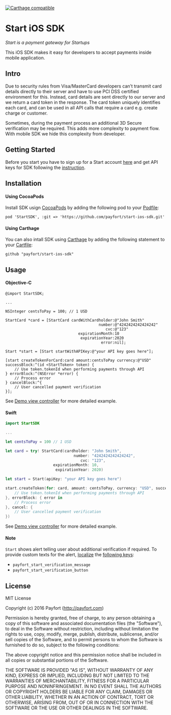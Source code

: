 [![Carthage compatible](https://img.shields.io/badge/Carthage-compatible-4BC51D.svg?style=flat)](https://github.com/Carthage/Carthage)
# Start iOS SDK
*Start is a payment gateway for Startups*

This iOS SDK makes it easy for developers to accept payments inside mobile application.
## Intro
Due to security rules from Visa/MasterCard developers can’t transmit card details directly to their server and have to use PCI DSS certified environment for this. Instead, card details are sent directly to our server and we return a card token in the response. The card token uniquely identifies each card, and can be used in all API calls that require a card e.g. create charge or customer.

Sometimes, during the payment process an additional 3D Secure verification may be required. This adds more complexity to payment flow. With mobile SDK we hide this complexity from developer.
## Getting Started
Before you start you have to sign up for a Start account [here](https://dashboard.start.payfort.com/#/public/sign_up?secretLink=true) and get API keys for SDK following the [instruction](https://docs.start.payfort.com/guides/api_keys/#how-to-get-api-keys).
## Installation
#### Using CocoaPods
Install SDK usign [CocoaPods](https://guides.cocoapods.org/using/getting-started.html) by adding the following pod to your [Podfile](https://guides.cocoapods.org/using/using-cocoapods.html):

	pod 'StartSDK', :git => 'https://github.com/payfort/start-ios-sdk.git'
#### Using Carthage
You can also intall SDK using [Carthage](https://github.com/Carthage/Carthage#adding-frameworks-to-an-application) by adding the following statement to your [Cartfile](https://github.com/Carthage/Carthage/blob/master/Documentation/Artifacts.md#cartfile):

	github "payfort/start-ios-sdk"
## Usage
#### Objective-C
```objc
@import StartSDK;

...

NSInteger centsToPay = 100; // 1 USD

StartCard *card = [StartCard cardWithCardholder:@"John Smith"
                                         number:@"4242424242424242"
                                            cvc:@"123"
                                expirationMonth:10
                                 expirationYear:2020
                                          error:nil];

Start *start = [Start startWithAPIKey:@"your API key goes here"];

[start createTokenForCard:card amount:centsToPay currency:@"USD" successBlock:^(id <StartToken> token) {
	// Use token.tokenId when performing payments through API
} errorBlock:^(NSError *error) {
	// Process error
} cancelBlock:^{
	// User cancelled payment verification
}];
```
See [Demo view controller](Demo/Demo/ViewController.m) for more detailed example.
#### Swift
```swift
import StartSDK

...

let centsToPay = 100 // 1 USD

let card = try! StartCard(cardholder: "John Smith",
                              number: "4242424242424242",
                                 cvc: "123",
                     expirationMonth: 10,
                      expirationYear: 2020)

let start = Start(apiKey: "your API key goes here")

start.createToken(for: card, amount: centsToPay, currency: "USD", successBlock: { token in
	// Use token.tokenId when performing payments through API
}, errorBlock: { error in
	// Process error
}, cancel: {
	// User cancelled payment verification
})
```
See [Demo view controller](DemoSwift/DemoSwift/ViewController.swift) for more detailed example.
#### Note
`Start` shows alert telling user about additional verification if required. To provide custom texts for the alert, [localize](https://www.oneskyapp.com/academy/learn-ios-localization/) the [following keys](StartSDK/StartSDK/Models/Start.h):
- `payfort_start_verification_message`
- `payfort_start_verification_button`

## License
MIT License

Copyright (c) 2016 Payfort (http://payfort.com)

Permission is hereby granted, free of charge, to any person obtaining a copy
of this software and associated documentation files (the "Software"), to deal
in the Software without restriction, including without limitation the rights
to use, copy, modify, merge, publish, distribute, sublicense, and/or sell
copies of the Software, and to permit persons to whom the Software is
furnished to do so, subject to the following conditions:

The above copyright notice and this permission notice shall be included in all
copies or substantial portions of the Software.

THE SOFTWARE IS PROVIDED "AS IS", WITHOUT WARRANTY OF ANY KIND, EXPRESS OR
IMPLIED, INCLUDING BUT NOT LIMITED TO THE WARRANTIES OF MERCHANTABILITY,
FITNESS FOR A PARTICULAR PURPOSE AND NONINFRINGEMENT. IN NO EVENT SHALL THE
AUTHORS OR COPYRIGHT HOLDERS BE LIABLE FOR ANY CLAIM, DAMAGES OR OTHER
LIABILITY, WHETHER IN AN ACTION OF CONTRACT, TORT OR OTHERWISE, ARISING FROM,
OUT OF OR IN CONNECTION WITH THE SOFTWARE OR THE USE OR OTHER DEALINGS IN THE
SOFTWARE.
